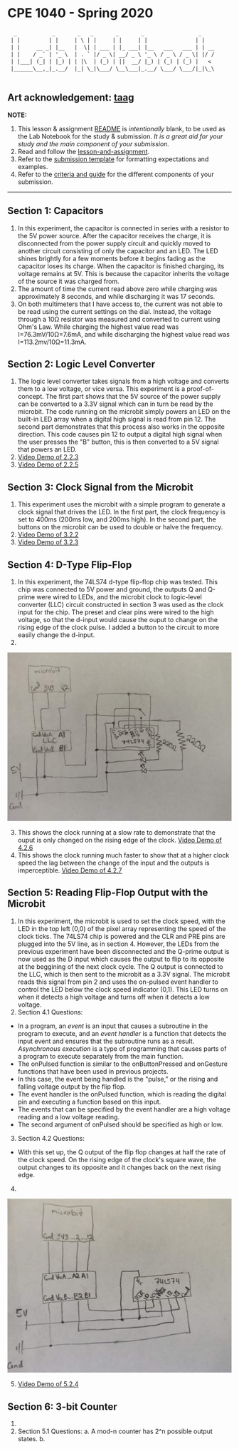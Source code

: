 # CPE 1040 - Spring 2020
```
  _           _       _   _       _       _                 _    
 | |         | |     | \ | |     | |     | |               | |   
 | |     __ _| |__   |  \| | ___ | |_ ___| |__   ___   ___ | | __
 | |    / _` | '_ \  | . ` |/ _ \| __/ _ \ '_ \ / _ \ / _ \| |/ /
 | |___| (_| | |_) | | |\  | (_) | ||  __/ |_) | (_) | (_) |   < 
 |______\__,_|_.__/  |_| \_|\___/ \__\___|_.__/ \___/ \___/|_|\_\
                                                                                                                      
```
Art acknowledgement: [taag](http://patorjk.com/software/taag/)
---

**NOTE:** 
1. This lesson & assignment [README](README.md) is _intentionally_ blank, to be used as the Lab Notebook for the study & submission. _It is a great aid for your study and the main component of your submission._
2. Read and follow the [lesson-and-assignment](lesson-and-assignment.md).
2. Refer to the [submission template](submission-template.md) for formatting expectations and examples. 
4. Refer to the [criteria and guide](criteria-and-guide.md) for the different components of your submission.
---

## Section 1: Capacitors
1. In this experiment, the capacitor is connected in series with a resistor to the 5V power source. After the capacitor receives the charge, it is disconnected from the power supply circuit and quickly moved to another circuit consisting of only the capacitor and an LED. The LED shines brightly for a few moments before it begins fading as the capacitor loses its charge.
When the capacitor is finished charging, its voltage remains at 5V. This is because the capacitor inherits the voltage of the source it was charged from.
 2. The amount of time the current read above zero while charging was approximately 8 seconds, and while discharging it was 17 seconds.
 3. On both multimeters that I have access to, the current was not able to be read using the current settings on the dial. Instead, the voltage through a 10Ω resistor was measured and converted to current using Ohm's Law. While charging the highest value read was I=76.3mV/10Ω=7.6mA, and while discharging the highest value read was I=113.2mv/10Ω=11.3mA.

## Section 2: Logic Level Converter
1. The logic level converter takes signals from a high voltage and converts them to a low voltage, or vice versa. This experiment is a proof-of-concept.
The first part shows that the 5V source of the power supply can be converted to a 3.3V signal which can in turn be read by the microbit. The code running on the microbit simply powers an LED on the built-in LED array when a digital high signal is read from pin 12.
The second part demonstrates that this process also works in the opposite direction. This code causes pin 12 to output a digital high signal when the user presses the "B" button, this is then converted to a 5V signal that powers an LED.
2. [Video Demo of 2.2.3](https://i.imgur.com/5mTvyty.mp4)
3. [Video Demo of 2.2.5](https://i.imgur.com/Oi8cfG8.mp4)

## Section 3: Clock Signal from the Microbit
1. This experiment uses the microbit with a simple program to generate a clock signal that drives the LED. In the first part, the clock frequency is set to 400ms (200ms low, and 200ms high). In the second part, the buttons on the microbit can be used to double or halve the frequency.
2. [Video Demo of 3.2.2](https://i.imgur.com/tTOPdqc.mp4)
3. [Video Demo of 3.2.3](https://i.imgur.com/ucOMod8.mp4)

## Section 4: D-Type Flip-Flop
1. In this experiment, the 74LS74 d-type flip-flop chip was tested. This chip was connected to 5V power and ground, the outputs Q and Q-prime were wired to LEDs, and the microbit clock to logic-level converter (LLC) circuit constructed in section 3 was used as the clock input for the chip. The preset and clear pins were wired to the high voltage, so that the d-input would cause the ouput to change on the rising edge of the clock pulse. I added a button to the circuit to more easily change the d-input.
2. 
![alt text](images/IMG_20200410_155458.jpg "Section 4 Circuit Diagram")

3. This shows the clock running at a slow rate to demonstrate that the ouput is only changed on the rising edge of the clock. [Video Demo of 4.2.6](https://i.imgur.com/kqopfRn.mp4)
4. This shows the clock running much faster to show that at a higher clock speed the lag between the change of the input and the outputs is imperceptible. [Video Demo of 4.2.7](https://i.imgur.com/YpNDISR.mp4)

## Section 5: Reading Flip-Flop Output with the Microbit
1. In this experiment, the microbit is used to set the clock speed, with the LED in the top left (0,0) of the pixel array representing the speed of the clock ticks. The 74LS74 chip is powered and the CLR and PRE pins are plugged into the 5V line, as in section 4. However, the LEDs from the previous experiment have been disconnected and the Q-prime output is now used as the D input which causes the output to flip to its opposite at the beggining of the next clock cycle. The Q output is connected to the LLC, which is then sent to the microbit as a 3.3V signal. The microbit reads this signal from pin 2 and uses the on-pulsed event handler to control the LED below the clock speed indicator (0,1). This LED turns on when it detects a high voltage and turns off when it detects a low voltage.
2. Section 4.1 Questions:
  * In a program, an *event* is an input that causes a subroutine in the program to execute, and an *event handler* is a function that detects the input event and ensures that the subroutine runs as a result. *Asynchronous execution* is a type of programming that causes parts of a program to execute separately from the main function.
  * The onPulsed function is similar to the onButtonPressed and onGesture functions that have been used in previous projects.
  * In this case, the event being handled is the "pulse," or the rising and falling voltage output by the flip flop.
  * The event handler is the onPulsed function, which is reading the digital pin and executing a function based on this input.
  * The events that can be specified by the event handler are a high voltage reading and a low voltage reading.
  * The second argument of onPulsed should be specified as high or low.
3. Section 4.2 Questions:
  * With this set up, the Q output of the flip flop changes at half the rate of the clock speed. On the rising edge of the clock's square wave, the output changes to its opposite and it changes back on the next rising edge.
4.
![alt text](images/IMG_20200410_155506.jpg "Section 5 Circuit Diagram")

5. [Video Demo of 5.2.4](https://i.imgur.com/rgeVcCj.mp4)

## Section 6: 3-bit Counter
1.
2. Section 5.1 Questions:
  a. A mod-n counter has 2^n possible output states.
  b. 
